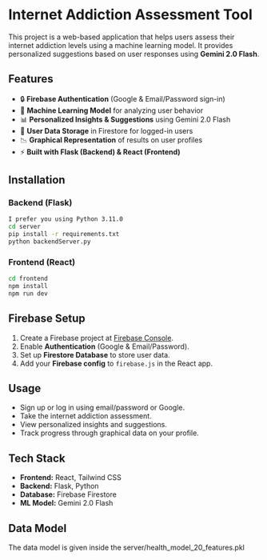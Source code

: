 # Internet Addiction Assessment Tool

This project is a web-based application that helps users assess their internet addiction levels using a machine learning model. It provides personalized suggestions based on user responses using **Gemini 2.0 Flash**.

## Features
- 🔒 **Firebase Authentication** (Google & Email/Password sign-in)
- 🧠 **Machine Learning Model** for analyzing user behavior
- 📊 **Personalized Insights & Suggestions** using Gemini 2.0 Flash
- 📁 **User Data Storage** in Firestore for logged-in users
- 📉 **Graphical Representation** of results on user profiles
- ⚡ **Built with Flask (Backend) & React (Frontend)**

## Installation

### Backend (Flask)
```sh
I prefer you using Python 3.11.0
cd server
pip install -r requirements.txt
python backendServer.py
```

### Frontend (React)
```sh
cd frontend
npm install
npm run dev
```

## Firebase Setup
1. Create a Firebase project at [Firebase Console](https://console.firebase.google.com/).
2. Enable **Authentication** (Google & Email/Password).
3. Set up **Firestore Database** to store user data.
4. Add your **Firebase config** to `firebase.js` in the React app.

## Usage
- Sign up or log in using email/password or Google.
- Take the internet addiction assessment.
- View personalized insights and suggestions.
- Track progress through graphical data on your profile.

## Tech Stack
- **Frontend:** React, Tailwind CSS
- **Backend:** Flask, Python
- **Database:** Firebase Firestore
- **ML Model:** Gemini 2.0 Flash

## Data Model
The data model is given inside the server/health_model_20_features.pkl